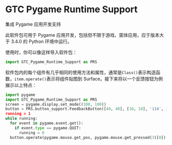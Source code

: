 # GTC Pygame Runtime Support
集成 Pygame 应用开发支持

此软件包可用于 Pygame 应用开发，包括但不限于游戏、窗体应用，应于版本大于 3.4.0 的 Python 环境中运行。

使用时，你可以像这样导入软件包：

```python
import GTC_Pygame_Runtime_Support as PRS
```

软件包内的每个组件有几乎相同的使用方法和属性，通常是`Class()`表示构造函数，`item.operate()`表示将组件贴图到 Surface。接下来将以一个反馈按钮为例展示以上特点：

```python
import pygame
import GTC_Pygame_Runtime_Support as PRS
screen = pygame.display.set_mode((100, 100))
button = PRS.button_support.FeedbackButton([40, 40], [10, 10], '114', 10', screen)
running = 1
while running:
  for event in pygame.event.get():
    if event.type == pygame.QUIT:
      running = 0
  button.operate(pygame.mouse.get_pos, pygame.mouse.get_pressed(3)[0])
```
